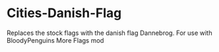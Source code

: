 # Cities-Danish-Flag
Replaces the stock flags with the danish flag Dannebrog. For use with BloodyPenguins More Flags mod
